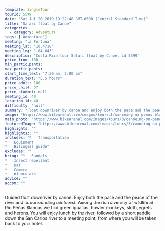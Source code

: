 ```yaml
---
template: SingleTour
tourId: 5599
date: "Sat Jul 20 2019 19:22:48 GMT-0600 (Central Standard Time)"
title: "Safari float by Canoe"
categories: 
  - category: Adventure
tags: ['Adventure']
meeting: "La Fortuna"
meeting_lat: "10.4718"
meeting_lng: "-84.643"
description: "Costa Rica tour Safari float by Canoe, id 5599"
price_from: 100
min_participants: 
max_participants: 
start_time_text: "7:30 am, 2:00 pm"
duration_text: "5.5 hours"
price_adult: 100
price_child: 67
price_student: null
meeting_id: 40
location_id: 40
difficulty: "null"
summary: "Float downriver by canoe and enjoy both the pace and the peace of the river and its surrounding rainforest. Among the rich diversity of wildlife"
image: "https://www.bikearenal.com/images/tours/3/canoeing-on-penas-blancas-river.jpg"
main_photo: "https://www.bikearenal.com/images/tours/3/canoeing-on-penas-blancas-river.jpg"
featuredImage: "https://www.bikearenal.com/images/tours/3/canoeing-on-penas-blancas-river.jpg"
highlights: ""
highlights2: ""
includes: "*   Transportation
*   Equipment
*   Bilingual guide"
excludes: ""
bring: "*   Sandals
*   Insect repellent
*   Hat
*   Camera
*   Binoculars"
advice: ""
accom: ""
---
```

Guided float downriver by canoe. Enjoy both the pace and the peace of the river and its surrounding rainforest. Among the rich diversity of wildlife at Rio Peñas Blancas we find green iguanas, howler monkeys, sloth, egrets and herons. You will enjoy lunch by the river, followed by a short paddle down the San Carlos river to a meeting point, from where you will be taken back to your hotel.
